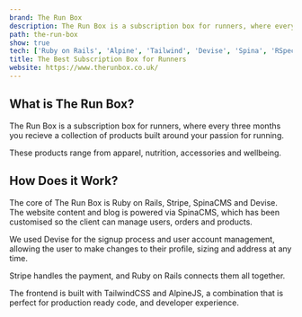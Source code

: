 ```yaml
---
brand: The Run Box
description: The Run Box is a subscription box for runners, where every three months you recieve a collection of products built around your passion for running.
path: the-run-box
show: true
tech: ['Ruby on Rails', 'Alpine', 'Tailwind', 'Devise', 'Spina', 'RSpec', 'Stripe', 'Redis', 'Adobe XD', 'AWS']
title: The Best Subscription Box for Runners
website: https://www.therunbox.co.uk/
---
```


## What is The Run Box?

The Run Box is a subscription box for runners, where every three months you recieve a collection of products built around your passion for running.

These products range from apparel, nutrition, accessories and wellbeing.

## How Does it Work?

The core of The Run Box is Ruby on Rails, Stripe, SpinaCMS and Devise. The website content and blog is powered via SpinaCMS, which has been customised so the client can manage users, orders and products.

We used Devise for the signup process and user account management, allowing the user to make changes to their profile, sizing and address at any time.

Stripe handles the payment, and Ruby on Rails connects them all together.

The frontend is built with TailwindCSS and AlpineJS, a combination that is perfect for production ready code, and developer experience.
